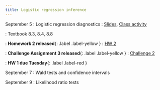 ```yaml
---
title: Logistic regression inference
---
```


September 5
: Logistic regression diagnostics
  : [Slides](https://sta712-f22.github.io/slides/lecture_7.pdf), [Class activity](https://sta712-f22.github.io/class_activities/ca_lecture_7.html)
  
: Textbook 8.3, 8.4, 8.8

: **Homework 2 released**{: .label .label-yellow }
  : [HW 2](https://sta712-f22.github.io/homework/HW2.pdf)
  
: **Challenge Assignment 3 released**{: .label .label-yellow }
  : [Challenge 2](https://sta712-f22.github.io/homework/challenge_3.pdf)

: **HW 1 due Tuesday**{: .label .label-red }

September 7
: Wald tests and confidence intervals

September 9
: Likelihood ratio tests
